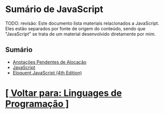 # Sumário de JavaScript

TODO: revisão: Este documento lista materiais relacionados a JavaScript. Eles estão separados por fonte de origem do conteúdo, sendo que "JavaScript" se trata de um material desenvolvido diretamente por mim.

## Sumário

- [Anotações Pendentes de Alocação](./anotacoes-pendentes-alocacao.md)
- [JavaScript](./1-javascript/javascript.md)
- [Eloquent JavaScript (4th Edition)]()

# [[ Voltar para: Linguages de Programação ]](../linguagens-programacao.md)